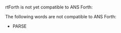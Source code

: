 rtForth is not yet compatible to ANS Forth:

The following words are not compatible to ANS Forth:

* PARSE


